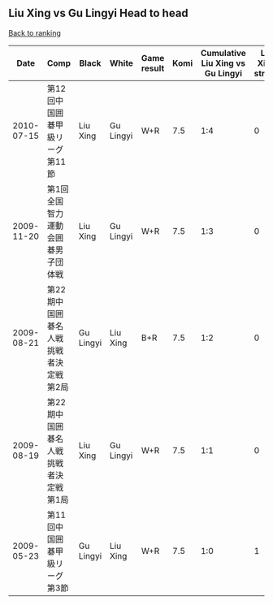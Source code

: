 ## Liu Xing vs Gu Lingyi Head to head

[Back to ranking](../../index.md)




| **Date** | **Comp** | **Black** | **White** | **Game result** | **Komi** | **Cumulative Liu Xing vs Gu Lingyi** | **Liu Xing streak** | **Gu Lingyi streak** | 
| --- | --- | --- | --- | --- | --- | --- | --- | --- |
| 2010-07-15 | 第12回中国囲碁甲級リーグ第11節 | Liu Xing | Gu Lingyi | W+R | 7.5 | 1:4 | 0 | 4 | 
| 2009-11-20 | 第1回全国智力運動会囲碁男子団体戦 | Liu Xing | Gu Lingyi | W+R | 7.5 | 1:3 | 0 | 3 | 
| 2009-08-21 | 第22期中国囲碁名人戦挑戦者決定戦第2局 | Gu Lingyi | Liu Xing | B+R | 7.5 | 1:2 | 0 | 2 | 
| 2009-08-19 | 第22期中国囲碁名人戦挑戦者決定戦第1局 | Liu Xing | Gu Lingyi | W+R | 7.5 | 1:1 | 0 | 1 | 
| 2009-05-23 | 第11回中国囲碁甲級リーグ第3節 | Gu Lingyi | Liu Xing | W+R | 7.5 | 1:0 | 1 | 0 |




